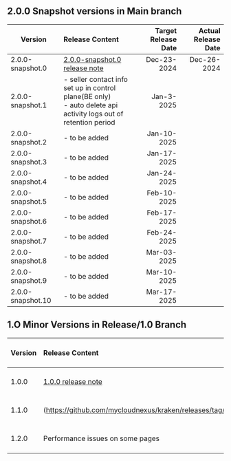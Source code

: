 
## 2.0.0 Snapshot versions in Main branch

| Version          | Release Content       | Target Release Date  | Actual Release Date |
| -----------------|:---------------------| --------------------:|--------------------:|
| 2.0.0-snapshot.0 | [2.0.0-snapshot.0 release note](https://github.com/mycloudnexus/kraken/releases/tag/v2.0.0-snapshot.0)  |      Dec-23-2024     |         Dec-26-2024            |
| 2.0.0-snapshot.1 | - seller contact info set up in control plane(BE only)<br>- auto delete api activity logs out of retention period |      Jan-3-2025     |                     |
| 2.0.0-snapshot.2 | - to be added               |      Jan-10-2025    |                     |
| 2.0.0-snapshot.3 | - to be added               |      Jan-17-2025     |                     |
| 2.0.0-snapshot.4 | - to be added               |      Jan-24-2025     |                     |
| 2.0.0-snapshot.5 | - to be added               |      Feb-10-2025     |                     |
| 2.0.0-snapshot.6 | - to be added               |      Feb-17-2025     |                     |
| 2.0.0-snapshot.7 | - to be added               |      Feb-24-2025     |                     |
| 2.0.0-snapshot.8 | - to be added               |      Mar-03-2025     |                     |
| 2.0.0-snapshot.9 | - to be added               |      Mar-10-2025     |                     |
| 2.0.0-snapshot.10 | - to be added               |      Mar-17-2025     |                     |



## 1.O Minor Versions in Release/1.0 Branch

| Version          | Release Content       | Target Release Date  | Actual Release Date |
| -----------------|:---------------------| --------------------:|--------------------:|
| 1.0.0 | [1.0.0 release note](https://github.com/mycloudnexus/kraken/releases/tag/v1.0.0)  |    Nov-21-2024       |           Nov-25-2024          |
| 1.1.0 | (https://github.com/mycloudnexus/kraken/releases/tag/v1.1.0)  |      Dec-27-2024     |       Dec-30-2024              |
| 1.2.0 | Performance issues on some pages | Jan-10-2025 | |

